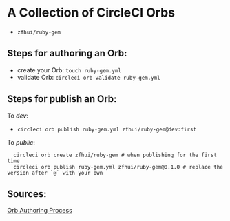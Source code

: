 # A Collection of CircleCI Orbs

* `zfhui/ruby-gem`

## Steps for authoring an Orb:

* create your Orb: `touch ruby-gem.yml`
* validate Orb: `circleci orb validate ruby-gem.yml`

## Steps for publish an Orb:

To *dev*:

* `circleci orb publish ruby-gem.yml zfhui/ruby-gem@dev:first`

To *public*:

```
  circleci orb create zfhui/ruby-gem # when publishing for the first time
  circleci orb publish ruby-gem.yml zfhui/ruby-gem@0.1.0 # replace the version after `@` with your own
```

## Sources:

[Orb Authoring Process](https://circleci.com/docs/2.0/orb-author/#writing-inline-orbs)
